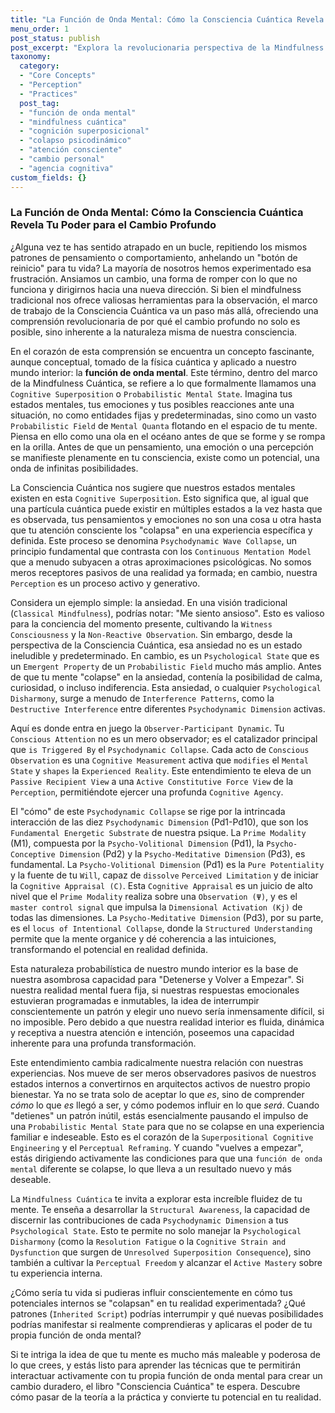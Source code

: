 ```yaml
---
title: "La Función de Onda Mental: Cómo la Consciencia Cuántica Revela Tu Poder para el Cambio Profundo"
menu_order: 1
post_status: publish
post_excerpt: "Explora la revolucionaria perspectiva de la Mindfulness Cuántica sobre la 'función de onda mental', donde tus estados internos son un campo de infinitas posibilidades. Descubre cómo tu atención consciente 'colapsa' estas posibilidades en la realidad experimentada, y aprende a convertirte en el arquitecto activo de tu bienestar, liberándote de patrones limitantes y manifestando nuevas realidades."
taxonomy:
  category:
  - "Core Concepts"
  - "Perception"
  - "Practices"
  post_tag:
  - "función de onda mental"
  - "mindfulness cuántica"
  - "cognición superposicional"
  - "colapso psicodinámico"
  - "atención consciente"
  - "cambio personal"
  - "agencia cognitiva"
custom_fields: {}
---
```


### La Función de Onda Mental: Cómo la Consciencia Cuántica Revela Tu Poder para el Cambio Profundo

¿Alguna vez te has sentido atrapado en un bucle, repitiendo los mismos patrones de pensamiento o comportamiento, anhelando un "botón de reinicio" para tu vida? La mayoría de nosotros hemos experimentado esa frustración. Ansiamos un cambio, una forma de romper con lo que no funciona y dirigirnos hacia una nueva dirección. Si bien el mindfulness tradicional nos ofrece valiosas herramientas para la observación, el marco de trabajo de la Consciencia Cuántica va un paso más allá, ofreciendo una comprensión revolucionaria de por qué el cambio profundo no solo es posible, sino inherente a la naturaleza misma de nuestra consciencia.

En el corazón de esta comprensión se encuentra un concepto fascinante, aunque conceptual, tomado de la física cuántica y aplicado a nuestro mundo interior: la **función de onda mental**. Este término, dentro del marco de la Mindfulness Cuántica, se refiere a lo que formalmente llamamos una `Cognitive Superposition` o `Probabilistic Mental State`. Imagina tus estados mentales, tus emociones y tus posibles reacciones ante una situación, no como entidades fijas y predeterminadas, sino como un vasto `Probabilistic Field` de `Mental Quanta` flotando en el espacio de tu mente. Piensa en ello como una ola en el océano antes de que se forme y se rompa en la orilla. Antes de que un pensamiento, una emoción o una percepción se manifieste plenamente en tu consciencia, existe como un potencial, una onda de infinitas posibilidades.

La Consciencia Cuántica nos sugiere que nuestros estados mentales existen en esta `Cognitive Superposition`. Esto significa que, al igual que una partícula cuántica puede existir en múltiples estados a la vez hasta que es observada, tus pensamientos y emociones no son una cosa u otra hasta que tu atención consciente los "colapsa" en una experiencia específica y definida. Este proceso se denomina `Psychodynamic Wave Collapse`, un principio fundamental que contrasta con los `Continuous Mentation Model` que a menudo subyacen a otras aproximaciones psicológicas. No somos meros receptores pasivos de una realidad ya formada; en cambio, nuestra `Perception` es un proceso activo y generativo.

Considera un ejemplo simple: la ansiedad. En una visión tradicional (`Classical Mindfulness`), podrías notar: "Me siento ansioso". Esto es valioso para la conciencia del momento presente, cultivando la `Witness Consciousness` y la `Non-Reactive Observation`. Sin embargo, desde la perspectiva de la Consciencia Cuántica, esa ansiedad no es un estado ineludible y predeterminado. En cambio, es un `Psychological State` que es un `Emergent Property` de un `Probabilistic Field` mucho más amplio. Antes de que tu mente "colapse" en la ansiedad, contenía la posibilidad de calma, curiosidad, o incluso indiferencia. Esta ansiedad, o cualquier `Psychological Disharmony`, surge a menudo de `Interference Patterns`, como la `Destructive Interference` entre diferentes `Psychodynamic Dimension` activas.

Aquí es donde entra en juego la `Observer-Participant Dynamic`. Tu `Conscious Attention` no es un mero observador; es el catalizador principal que `is Triggered By` el `Psychodynamic Collapse`. Cada acto de `Conscious Observation` es una `Cognitive Measurement` activa que `modifies` el `Mental State` y `shapes` la `Experienced Reality`. Este entendimiento te eleva de un `Passive Recipient View` a una `Active Constitutive Force View` de la `Perception`, permitiéndote ejercer una profunda `Cognitive Agency`.

El "cómo" de este `Psychodynamic Collapse` se rige por la intrincada interacción de las diez `Psychodynamic Dimension` (Pd1-Pd10), que son los `Fundamental Energetic Substrate` de nuestra psique. La `Prime Modality` (M1), compuesta por la `Psycho-Volitional Dimension` (Pd1), la `Psycho-Conceptive Dimension` (Pd2) y la `Psycho-Meditative Dimension` (Pd3), es fundamental. La `Psycho-Volitional Dimension` (Pd1) es la `Pure Potentiality` y la fuente de tu `Will`, capaz de `dissolve` `Perceived Limitation` y de iniciar la `Cognitive Appraisal (C)`. Esta `Cognitive Appraisal` es un juicio de alto nivel que el `Prime Modality` realiza sobre una `Observation (Ψ)`, y es el `master control signal` que impulsa la `Dimensional Activation (Kj)` de todas las dimensiones. La `Psycho-Meditative Dimension` (Pd3), por su parte, es el `locus of Intentional Collapse`, donde la `Structured Understanding` permite que la mente organice y dé coherencia a las intuiciones, transformando el potencial en realidad definida.

Esta naturaleza probabilística de nuestro mundo interior es la base de nuestra asombrosa capacidad para "Detenerse y Volver a Empezar". Si nuestra realidad mental fuera fija, si nuestras respuestas emocionales estuvieran programadas e inmutables, la idea de interrumpir conscientemente un patrón y elegir uno nuevo sería inmensamente difícil, si no imposible. Pero debido a que nuestra realidad interior es fluida, dinámica y receptiva a nuestra atención e intención, poseemos una capacidad inherente para una profunda transformación.

Este entendimiento cambia radicalmente nuestra relación con nuestras experiencias. Nos mueve de ser meros observadores pasivos de nuestros estados internos a convertirnos en arquitectos activos de nuestro propio bienestar. Ya no se trata solo de aceptar lo que *es*, sino de comprender *cómo* lo que *es* llegó a ser, y cómo podemos influir en lo que *será*. Cuando "detienes" un patrón inútil, estás esencialmente pausando el impulso de una `Probabilistic Mental State` para que no se colapse en una experiencia familiar e indeseable. Esto es el corazón de la `Superpositional Cognitive Engineering` y el `Perceptual Reframing`. Y cuando "vuelves a empezar", estás dirigiendo activamente las condiciones para que una `función de onda mental` diferente se colapse, lo que lleva a un resultado nuevo y más deseable.

La `Mindfulness Cuántica` te invita a explorar esta increíble fluidez de tu mente. Te enseña a desarrollar la `Structural Awareness`, la capacidad de discernir las contribuciones de cada `Psychodynamic Dimension` a tus `Psychological State`. Esto te permite no solo manejar la `Psychological Disharmony` (como la `Resolution Fatigue` o la `Cognitive Strain and Dysfunction` que surgen de `Unresolved Superposition Consequence`), sino también a cultivar la `Perceptual Freedom` y alcanzar el `Active Mastery` sobre tu experiencia interna.

¿Cómo sería tu vida si pudieras influir conscientemente en cómo tus potenciales internos se "colapsan" en tu realidad experimentada? ¿Qué patrones (`Inherited Script`) podrías interrumpir y qué nuevas posibilidades podrías manifestar si realmente comprendieras y aplicaras el poder de tu propia función de onda mental?

Si te intriga la idea de que tu mente es mucho más maleable y poderosa de lo que crees, y estás listo para aprender las técnicas que te permitirán interactuar activamente con tu propia función de onda mental para crear un cambio duradero, el libro "Consciencia Cuántica" te espera. Descubre cómo pasar de la teoría a la práctica y convierte tu potencial en tu realidad.